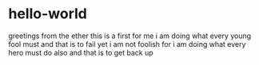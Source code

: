 # hello-world
greetings from the ether
this is a first for me
i am doing what every young fool must and that is to fail
yet i am not foolish for i am doing what every hero must do also
and that is to get back up
